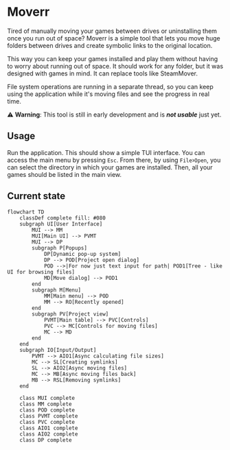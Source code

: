 # Moverr

Tired of manually moving your games between drives or uninstalling them once you
run out of space? Moverr is a simple tool that lets you move huge folders between
drives and create symbolic links to the original location.

This way you can keep your games installed and play them without having to worry
about running out of space.
It should work for any folder, but it was designed with games in mind.
It can replace tools like SteamMover.

File system operations are running in a separate thread, so you can keep using the
application while it's moving files and see the progress in real time.

:warning: **Warning**: This tool is still in early development and is
***not usable*** just yet.

## Usage

Run the application. This should show a simple TUI interface. You can access the
main menu by pressing `Esc`. From there, by using `File`›`Open`, you can select
the directory in which your games are installed.
Then, all your games should be listed in the main view.

## Current state

```mermaid
flowchart TD
    classDef complete fill: #080
    subgraph UI[User Interface]
        MUI --> MM
        MUI[Main UI] --> PVMT
        MUI --> DP
        subgraph P[Popups]
            DP[Dynamic pop-up system]
            DP --> POD[Project open dialog]
            POD -->|For now just text input for path| POD1[Tree - like UI for browsing files]
            MD[Move dialog] --> POD1
        end
        subgraph M[Menu]
            MM[Main menu] --> POD
            MM --> RO[Recently opened]
        end
        subgraph PV[Project view]
            PVMT[Main table] --> PVC[Controls]
            PVC --> MC[Controls for moving files]
            MC --> MD
        end
    end
    subgraph IO[Input/Output]
        PVMT --> AIO1[Async calculating file sizes]
        MC --> SL[Creating symlinks]
        SL --> AIO2[Async moving files]
        MC --> MB[Async moving files back]
        MB --> RSL[Removing symlinks]
    end

    class MUI complete
    class MM complete
    class POD complete
    class PVMT complete
    class PVC complete
    class AIO1 complete
    class AIO2 complete
    class DP complete
```